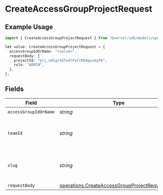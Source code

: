 # CreateAccessGroupProjectRequest

## Example Usage

```typescript
import { CreateAccessGroupProjectRequest } from "@vercel/sdk/models/operations/createaccessgroupproject.js";

let value: CreateAccessGroupProjectRequest = {
  accessGroupIdOrName: "<value>",
  requestBody: {
    projectId: "prj_ndlgr43fadlPyCtREAqxxdyFK",
    role: "ADMIN",
  },
};
```

## Fields

| Field                                                                                                            | Type                                                                                                             | Required                                                                                                         | Description                                                                                                      |
| ---------------------------------------------------------------------------------------------------------------- | ---------------------------------------------------------------------------------------------------------------- | ---------------------------------------------------------------------------------------------------------------- | ---------------------------------------------------------------------------------------------------------------- |
| `accessGroupIdOrName`                                                                                            | *string*                                                                                                         | :heavy_check_mark:                                                                                               | N/A                                                                                                              |
| `teamId`                                                                                                         | *string*                                                                                                         | :heavy_minus_sign:                                                                                               | The Team identifier to perform the request on behalf of.                                                         |
| `slug`                                                                                                           | *string*                                                                                                         | :heavy_minus_sign:                                                                                               | The Team slug to perform the request on behalf of.                                                               |
| `requestBody`                                                                                                    | [operations.CreateAccessGroupProjectRequestBody](../../models/operations/createaccessgroupprojectrequestbody.md) | :heavy_minus_sign:                                                                                               | N/A                                                                                                              |
